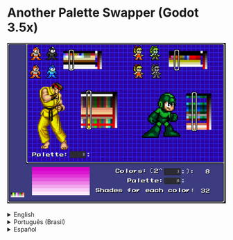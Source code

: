 # Another Palette Swapper (Godot 3.5x)

![Image of main part of the application](/PS.jpg)

<details>
<summary>English</summary>
Hello! I bring you all a shader variant to change colors in Godot.
I know that, for someone who has been using Godot for some time, this can be trivial, but my intention is to help those who are starting and bring a rest to the mind of those who have been fighting with shaders for a long time to change their sprite color no winding.
  
I tried to make it as simple as possible to make it easier for me and anyone else who wants to use it. You don't need to give me the credits, but if you do I'll be grateful (^_^)v

Long story short: the shader I bring only needs:
- of the sprite and how to assign a shader to it of course
- an image that will serve as a palette
- and know how many pixels this palette is wide (because each column of pixels will be a color pattern for our sprite)
  
What happens is: the shader reads the image from the palette, finds how many px that image is wide and changes the sprite's color according to the index that is provided via GDScript.

For those who want to read more details, I have made PDF files available in English, Portuguese and Spanish.
Inside the RAR or ZIP you will find the project open for study, the executable and the PDFs for reading
</details>
<details>
<summary>Português (Brasil)</summary>
Olá! Trago para todos uma variante de shader para troca de cores no Godot. 
Eu sei que, para quem usa o Godot a algum tempo, isso pode ser trivial, mas meu intuito é ajudar quem está começando e trazer um descanso pra mente de quem já está a muito tempo brigando com os shaders para trocar a cor do seu sprite sem enrolação.
  
Tentei simplificar o máximo possível para facilitar a mim e a todos que queiram usá-lo. Não precisa me dar os créditos, ma se o fizer fico grato (^_^)v

Resumindo a história: o shader que trago precisa apenas:
- do sprite e como atribuir um shader a ele, claro
- de uma imagem que servirá de paleta
- de saber quantos pixels essa paleta tem de largura (pois cada coluna de pixels será um padrão de cores para nosso sprite)
  
O que ocorre é: o shader lê a imagem da paleta, acha quantos px aquela imagem tem de largura troca a cor do sprite de acordo com o índice que é fornecido via GDScript.

Para quem quiser ler mais detalhes, disponibilizei arquivos em PDF para inglês, português e espanhol.
Dentro do RAR ou do ZIP você encontrará o projeto aberto para estudo, o executável e os PDFs para leitura
</details>
<details>
<summary>Español</summary>
¡Hola! Les traigo a todos una variante de shader para cambiar colores en Godot.
Se que, para alguien que lleva tiempo usando Godot, esto puede resultar trivial, pero mi intención es ayudar a los que están empezando y traer un descanso a la mente de los que llevan mucho tiempo peleando con shaders. cambiar el color de su sprite sin bobinado.
  
Traté de hacerlo lo más simple posible para que sea más fácil para mí y para cualquier otra persona que quiera usarlo. No es necesario que me des los créditos, pero si lo haces te lo agradeceré (^_^)v

En pocas palabras: el sombreador que traigo solo necesita:
- del sprite y cómo asignarle un sombreador, por supuesto
- una imagen que servirá como paleta
- y saber cuántos píxeles tiene esta paleta (porque cada columna de píxeles será un patrón de color para nuestro sprite)
  
Lo que sucede es que el sombreador lee la imagen de la paleta, encuentra cuántos px tiene el ancho de la imagen y cambia el color del sprite de acuerdo con el índice proporcionado a través de GDScript.

Para aquellos que quieran leer más detalles, he puesto a disposición archivos PDF en inglés, portugués y español.
Dentro del RAR o ZIP encontrarás el proyecto abierto para estudio, el ejecutable y los PDF para lectura.
</details>
